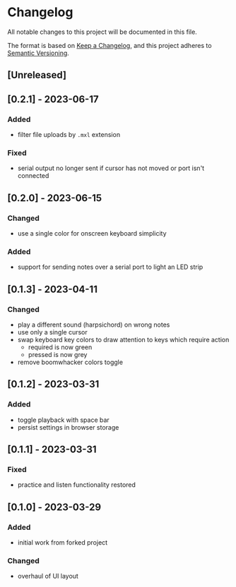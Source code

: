 # Changelog

All notable changes to this project will be documented in this file.

The format is based on [Keep a Changelog](https://keepachangelog.com/en/1.0.0/),
and this project adheres to [Semantic Versioning](https://semver.org/spec/v2.0.0.html).

## [Unreleased]

## [0.2.1] - 2023-06-17

### Added

- filter file uploads by `.mxl` extension

### Fixed

- serial output no longer sent if cursor has not moved or port isn't connected

## [0.2.0] - 2023-06-15

### Changed

- use a single color for onscreen keyboard simplicity

### Added

- support for sending notes over a serial port to light an LED strip

## [0.1.3] - 2023-04-11

### Changed

- play a different sound (harpsichord) on wrong notes
- use only a single cursor
- swap keyboard key colors to draw attention to keys which require action
  - required is now green
  - pressed is now grey
- remove boomwhacker colors toggle

## [0.1.2] - 2023-03-31

### Added

- toggle playback with space bar
- persist settings in browser storage

## [0.1.1] - 2023-03-31

### Fixed

- practice and listen functionality restored

## [0.1.0] - 2023-03-29

### Added

- initial work from forked project

### Changed

- overhaul of UI layout
